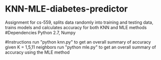 # KNN-MLE-diabetes-predictor
Assignment for cs-559, splits data randomly into training and testing data, trains models and calculates accuracy for both KNN and MLE methods 
#Dependencies
Python 2.7, Numpy

#Instructions
run "python knn.py" to get an overall summary of accuracy given K = 1,5,11 neighbors
run "python mle.py" to get an overall summary of accuracy using the MLE method
